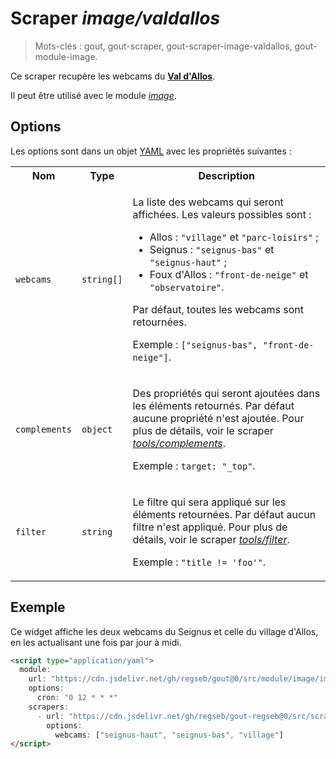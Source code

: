 # Scraper _image/valdallos_

> Mots-clés : gout, gout-scraper, gout-scraper-image-valdallos,
> gout-module-image.

Ce scraper recupère les webcams du [**Val
d'Allos**](https://www.valdallos.com/webcams.html).

Il peut être utilisé avec le module
[_image_](https://github.com/regseb/gout/tree/HEAD/src/module/image#readme).

## Options

Les options sont dans un objet
[YAML](https://yaml.org/ "YAML Ain't Markup Language") avec les propriétés
suivantes :

<table>
  <tr>
    <th>Nom</th>
    <th>Type</th>
    <th>Description</th>
  </tr>
  <tr>
    <td><code>webcams</code></td>
    <td><code>string[]</code></td>
    <td>
      <p>
        La liste des webcams qui seront affichées. Les valeurs possibles sont :
      </p>
      <ul>
        <li>Allos : <code>"village"</code> et <code>"parc-loisirs"</code> ;</li>
        <li>
          Seignus : <code>"seignus-bas"</code> et <code>"seignus-haut"</code> ;
        </li>
        <li>
          Foux d'Allos : <code>"front-de-neige"</code> et
          <code>"observatoire"</code>.
        </li>
      </ul>
      <p>
       Par défaut, toutes les webcams sont retournées.
      </p>
      <p>
        Exemple : <code>["seignus-bas", "front-de-neige"]</code>.
      </p>
    </td>
  </tr>
  <tr>
    <td><code>complements</code></td>
    <td><code>object</code></td>
    <td>
      <p>
        Des propriétés qui seront ajoutées dans les éléments retournés. Par
        défaut aucune propriété n'est ajoutée. Pour plus de détails, voir le
        scraper
        <a href="https://github.com/regseb/gout/tree/HEAD/src/scraper/tools/complements#readme"><em>tools/complements</em></a>.
      </p>
      <p>
        Exemple : <code>target: "_top"</code>.
      </p>
    </td>
  </tr>
  <tr>
    <td><code>filter</code></td>
    <td><code>string</code></td>
    <td>
      <p>
        Le filtre qui sera appliqué sur les éléments retournées. Par défaut
        aucun filtre n'est appliqué. Pour plus de détails, voir le scraper
        <a href="https://github.com/regseb/gout/tree/HEAD/src/scraper/tools/filter#readme"><em>tools/filter</em></a>.
      </p>
      <p>
        Exemple : <code>"title != 'foo'"</code>.
      </p>
    </td>
  </tr>
</table>

## Exemple

Ce widget affiche les deux webcams du Seignus et celle du village d'Allos, en
les actualisant une fois par jour à midi.

```html
<script type="application/yaml">
  module:
    url: "https://cdn.jsdelivr.net/gh/regseb/gout@0/src/module/image/image.js"
    options:
      cron: "0 12 * * *"
    scrapers:
      - url: "https://cdn.jsdelivr.net/gh/regseb/gout-regseb@0/src/scraper/image/valdallos/valdallos.js"
        options:
          webcams: ["seignus-haut", "seignus-bas", "village"]
</script>
```
